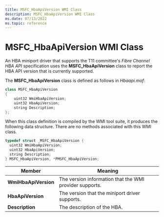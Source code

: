```yaml
---
title: MSFC_HbaApiVersion WMI Class
description: MSFC_HbaApiVersion WMI Class
ms.date: 07/13/2022
ms.topic: reference
---
```


# MSFC_HbaApiVersion WMI Class

An HBA miniport driver that supports the T11 committee's *Fibre Channel HBA API* specification uses the **MSFC_HbaApiVersion** class to report the HBA API version that is currently supported.

The **MSFC_HbaApiVersion** class is defined as follows in *Hbaapi.mof*:

```cpp
class MSFC_HbaApiVersion
{
    uint32 WmiHbaApiVersion;
    uint32 HbaApiVersion;
    string Description;
};
```

When this class definition is compiled by the WMI tool suite, it produces the following data structure. There are no methods associated with this WMI class.

``` cpp
typedef struct _MSFC_HbaApiVersion {
  uint32 WmiHbaApiVersion;
  uint32 HbaApiVersion;
  string Description;
} MSFC_HbaApiVersion, *PMSFC_HbaApiVersion;
```

| Member | Meaning |
| ------ | ------- |
| **WmiHbaApiVersion** | The version information that the WMI provider supports. |
| **HbaApiVersion**    | The version that the miniport driver supports. |
| **Description**      | The description of the HBA. |
